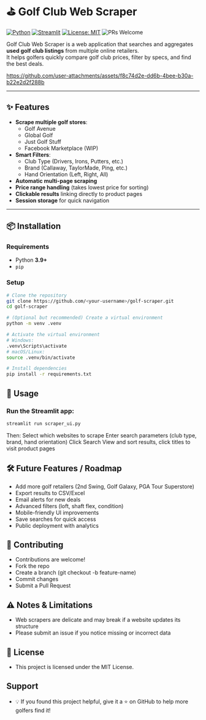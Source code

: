# ⛳ Golf Club Web Scraper

[![Python](https://img.shields.io/badge/Python-3.9%2B-blue.svg)](https://www.python.org/)
[![Streamlit](https://img.shields.io/badge/Streamlit-App-red.svg)](https://streamlit.io/)
[![License: MIT](https://img.shields.io/badge/License-MIT-green.svg)](LICENSE)
![PRs Welcome](https://img.shields.io/badge/PRs-welcome-brightgreen.svg)

Golf Club Web Scraper is a web application that searches and aggregates **used golf club listings** from multiple online retailers.  
It helps golfers quickly compare golf club prices, filter by specs, and find the best deals.

https://github.com/user-attachments/assets/f8c74d2e-dd6b-4bee-b30a-b22e2d2f288b

---

## ✨ Features
- **Scrape multiple golf stores**:
  - Golf Avenue
  - Global Golf
  - Just Golf Stuff
  - Facebook Marketplace (WIP)
- **Smart Filters**:
  - Club Type (Drivers, Irons, Putters, etc.)
  - Brand (Callaway, TaylorMade, Ping, etc.)
  - Hand Orientation (Left, Right, All)
- **Automatic multi-page scraping**
- **Price range handling** (takes lowest price for sorting)
- **Clickable results** linking directly to product pages
- **Session storage** for quick navigation

---

## 📦 Installation

### Requirements
- Python **3.9+**
- `pip`

### Setup
```bash
# Clone the repository
git clone https://github.com/<your-username>/golf-scraper.git
cd golf-scraper

# (Optional but recommended) Create a virtual environment
python -m venv .venv

# Activate the virtual environment
# Windows:
.venv\Scripts\activate
# macOS/Linux:
source .venv/bin/activate

# Install dependencies
pip install -r requirements.txt
```


## 🚀 Usage
### Run the Streamlit app:
```bash
streamlit run scraper_ui.py
```
Then:
Select which websites to scrape
Enter search parameters (club type, brand, hand orientation)
Click Search
View and sort results, click titles to visit product pages

## 🛠 Future Features / Roadmap
 - Add more golf retailers (2nd Swing, Golf Galaxy, PGA Tour Superstore)
 - Export results to CSV/Excel
 - Email alerts for new deals
 - Advanced filters (loft, shaft flex, condition)
 - Mobile-friendly UI improvements
 - Save searches for quick access
 - Public deployment with analytics

## 🤝 Contributing
- Contributions are welcome!
- Fork the repo
- Create a branch (git checkout -b feature-name)
- Commit changes
- Submit a Pull Request

## ⚠️ Notes & Limitations
- Web scrapers are delicate and may break if a website updates its structure
- Please submit an issue if you notice missing or incorrect data

## 📜 License
- This project is licensed under the MIT License.

## Support
- 💡 If you found this project helpful, give it a ⭐ on GitHub to help more golfers find it!


